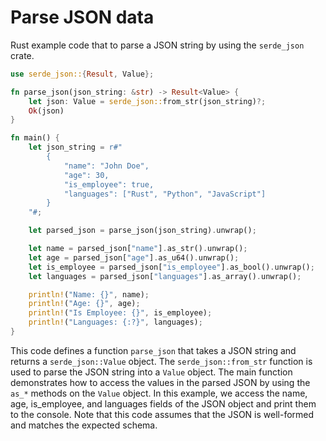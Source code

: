 # Parse JSON data

Rust example code that to parse a JSON string by using the `serde_json` crate.

```rust
use serde_json::{Result, Value};

fn parse_json(json_string: &str) -> Result<Value> {
    let json: Value = serde_json::from_str(json_string)?;
    Ok(json)
}

fn main() {
    let json_string = r#"
        {
            "name": "John Doe",
            "age": 30,
            "is_employee": true,
            "languages": ["Rust", "Python", "JavaScript"]
        }
    "#;

    let parsed_json = parse_json(json_string).unwrap();

    let name = parsed_json["name"].as_str().unwrap();
    let age = parsed_json["age"].as_u64().unwrap();
    let is_employee = parsed_json["is_employee"].as_bool().unwrap();
    let languages = parsed_json["languages"].as_array().unwrap();

    println!("Name: {}", name);
    println!("Age: {}", age);
    println!("Is Employee: {}", is_employee);
    println!("Languages: {:?}", languages);
}
```

This code defines a function `parse_json` that takes a JSON string and returns a `serde_json::Value` object. The `serde_json::from_str` function is used to parse the JSON string into a `Value` object. The main function demonstrates how to access the values in the parsed JSON by using the `as_*` methods on the `Value` object. In this example, we access the name, age, is_employee, and languages fields of the JSON object and print them to the console. Note that this code assumes that the JSON is well-formed and matches the expected schema.
